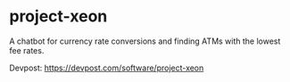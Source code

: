 # project-xeon

A chatbot for currency rate conversions and finding ATMs with the lowest fee rates.

Devpost: https://devpost.com/software/project-xeon